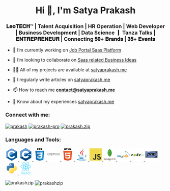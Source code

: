 <h1 align="center">Hi 👋, I'm Satya Prakash</h1>
<h3 align="center">𝐋𝐞𝐨𝐓𝐄𝐂𝐇™ | Talent Acquisition | HR Operation | Web Developer | Business Development | Data Science ┃ Tanza Talks | 𝐄𝐍𝐓𝐑𝐄𝐏𝐑𝐄𝐍𝐄𝐔𝐑 | Connecting 𝟓𝟎+ 𝐁𝐫𝐚𝐧𝐝𝐬 | 𝟑𝟓+ 𝐄𝐯𝐞𝐧𝐭𝐬</h3>

- 🔭 I’m currently working on [Job Portal Saas Platform](https://satyaprakash.me)

- 👯 I’m looking to collaborate on [Saas related Business Ideas](https://satyaprakash.me)

- 👨‍💻 All of my projects are available at [satyaprakash.me](https://satyaprakash.me)

- 📝 I regularly write articles on [satyaprakash.me](https://satyaprakash.me)

- 📫 How to reach me **contact@satyaprakash.me**

- 📄 Know about my experiences [satyaprakash.me](https://satyaprakash.me)

<h3 align="left">Connect with me:</h3>
<p align="left">
<a href="https://twitter.com/prakash" target="blank"><img align="center" src="https://raw.githubusercontent.com/rahuldkjain/github-profile-readme-generator/master/src/images/icons/Social/twitter.svg" alt="prakash" height="30" width="40" /></a>
<a href="https://linkedin.com/in/prakash-pro" target="blank"><img align="center" src="https://raw.githubusercontent.com/rahuldkjain/github-profile-readme-generator/master/src/images/icons/Social/linked-in-alt.svg" alt="prakash-pro" height="30" width="40" /></a>
<a href="https://instagram.com/prakash.zip" target="blank"><img align="center" src="https://raw.githubusercontent.com/rahuldkjain/github-profile-readme-generator/master/src/images/icons/Social/instagram.svg" alt="prakash.zip" height="30" width="40" /></a>
</p>

<h3 align="left">Languages and Tools:</h3>
<p align="left"> <a href="https://www.cprogramming.com/" target="_blank" rel="noreferrer"> <img src="https://raw.githubusercontent.com/devicons/devicon/master/icons/c/c-original.svg" alt="c" width="40" height="40"/> </a> <a href="https://www.w3schools.com/cpp/" target="_blank" rel="noreferrer"> <img src="https://raw.githubusercontent.com/devicons/devicon/master/icons/cplusplus/cplusplus-original.svg" alt="cplusplus" width="40" height="40"/> </a> <a href="https://www.w3schools.com/css/" target="_blank" rel="noreferrer"> <img src="https://raw.githubusercontent.com/devicons/devicon/master/icons/css3/css3-original-wordmark.svg" alt="css3" width="40" height="40"/> </a> <a href="https://expressjs.com" target="_blank" rel="noreferrer"> <img src="https://raw.githubusercontent.com/devicons/devicon/master/icons/express/express-original-wordmark.svg" alt="express" width="40" height="40"/> </a> <a href="https://www.w3.org/html/" target="_blank" rel="noreferrer"> <img src="https://raw.githubusercontent.com/devicons/devicon/master/icons/html5/html5-original-wordmark.svg" alt="html5" width="40" height="40"/> </a> <a href="https://www.java.com" target="_blank" rel="noreferrer"> <img src="https://raw.githubusercontent.com/devicons/devicon/master/icons/java/java-original.svg" alt="java" width="40" height="40"/> </a> <a href="https://developer.mozilla.org/en-US/docs/Web/JavaScript" target="_blank" rel="noreferrer"> <img src="https://raw.githubusercontent.com/devicons/devicon/master/icons/javascript/javascript-original.svg" alt="javascript" width="40" height="40"/> </a> <a href="https://www.mongodb.com/" target="_blank" rel="noreferrer"> <img src="https://raw.githubusercontent.com/devicons/devicon/master/icons/mongodb/mongodb-original-wordmark.svg" alt="mongodb" width="40" height="40"/> </a> <a href="https://www.mysql.com/" target="_blank" rel="noreferrer"> <img src="https://raw.githubusercontent.com/devicons/devicon/master/icons/mysql/mysql-original-wordmark.svg" alt="mysql" width="40" height="40"/> </a> <a href="https://nodejs.org" target="_blank" rel="noreferrer"> <img src="https://raw.githubusercontent.com/devicons/devicon/master/icons/nodejs/nodejs-original-wordmark.svg" alt="nodejs" width="40" height="40"/> </a> <a href="https://www.php.net" target="_blank" rel="noreferrer"> <img src="https://raw.githubusercontent.com/devicons/devicon/master/icons/php/php-original.svg" alt="php" width="40" height="40"/> </a> <a href="https://www.python.org" target="_blank" rel="noreferrer"> <img src="https://raw.githubusercontent.com/devicons/devicon/master/icons/python/python-original.svg" alt="python" width="40" height="40"/> </a> <a href="https://reactjs.org/" target="_blank" rel="noreferrer"> <img src="https://raw.githubusercontent.com/devicons/devicon/master/icons/react/react-original-wordmark.svg" alt="react" width="40" height="40"/> </a> </p>

<p><img align="left" src="https://github-readme-stats.vercel.app/api/top-langs?username=prakashzip&show_icons=true&locale=en&layout=compact" alt="prakashzip" /></p>

<p>&nbsp;<img align="center" src="https://github-readme-stats.vercel.app/api?username=prakashzip&show_icons=true&locale=en" alt="prakashzip" width="495" height="190" /></p>


<!---
PrakashZip/PrakashZip is a ✨ special ✨ repository because its `README.md` (this file) appears on your GitHub profile.
You can click the Preview link to take a look at your changes.
--->
